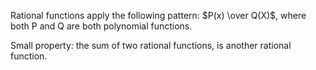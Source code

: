 Rational functions apply the following pattern: $P(x) \over Q(X)$, where both P and Q are both polynomial functions.

Small property: the sum of two rational functions, is another rational function.